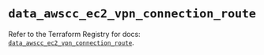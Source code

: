 # `data_awscc_ec2_vpn_connection_route`

Refer to the Terraform Registry for docs: [`data_awscc_ec2_vpn_connection_route`](https://registry.terraform.io/providers/hashicorp/awscc/0.70.0/docs/data-sources/ec2_vpn_connection_route).
